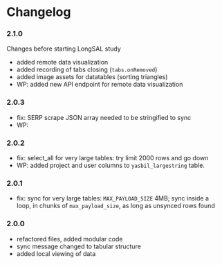 
# Changelog

### 2.1.0
Changes before starting LongSAL study
- added remote data visualization
- added recording of tabs closing (`tabs.onRemoved`)
- added image assets for datatables (sorting triangles)
- WP: added new API endpoint for remote data visualization

### 2.0.3
- fix: SERP scrape JSON array needed to be stringified to sync
- WP: 

### 2.0.2
- fix: select_all for very large tables: try limit 2000 rows and go down
- WP: added project and user columns to `yasbil_largestring` table.

### 2.0.1
- fix: sync for very large tables: `MAX_PAYLOAD_SIZE` 4MB; sync inside a loop, in chunks of `max_payload_size`, as long as unsynced rows found


### 2.0.0
- refactored files, added modular code
- sync message changed to tabular structure
- added local viewing of data
